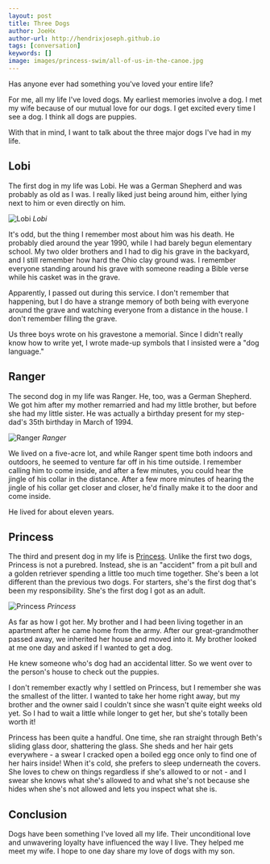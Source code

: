 ```yaml
---
layout: post
title: Three Dogs
author: JoeHx
author-url: http://hendrixjoseph.github.io
tags: [conversation]
keywords: []
image: images/princess-swim/all-of-us-in-the-canoe.jpg
---
```


Has anyone ever had something you've loved your entire life?

For me, all my life I've loved dogs. My earliest memories involve a dog. I met my wife because of our mutual love for our dogs. I get excited every time I see a dog. I think all dogs are puppies.

With that in mind, I want to talk about the three major dogs I've had in my life.

## Lobi

The first dog in my life was Lobi. He was a German Shepherd and was probably as old as I was. I really liked just being around him, either lying next to him or even directly on him.

![Lobi](/images/three-dog/lobi.png)
*Lobi*

It's odd, but the thing I remember most about him was his death. He probably died around the year 1990, while I had barely begun elementary school. My two older brothers and I had to dig his grave in the backyard, and I still remember how hard the Ohio clay ground was. I remember everyone standing around his grave with someone reading a Bible verse while his casket was in the grave.

Apparently, I passed out during this service. I don't remember that happening, but I do have a strange memory of both being with everyone around the grave and watching everyone from a distance in the house. I don't remember filling the grave.

Us three boys wrote on his gravestone a memorial. Since I didn't really know how to write yet, I wrote made-up symbols that I insisted were a "dog language."

## Ranger

The second dog in my life was Ranger. He, too, was a German Shepherd. We got him after my mother remarried and had my little brother, but before she had my little sister. He was actually a birthday present for my step-dad's 35th birthday in March of 1994.

![Ranger](/images/three-dog/ranger.png)
*Ranger*

We lived on a five-acre lot, and while Ranger spent time both indoors and outdoors, he seemed to venture far off in his time outside. I remember calling him to come inside, and after a few minutes, you could hear the jingle of his collar in the distance. After a few more minutes of hearing the jingle of his collar get closer and closer, he'd finally make it to the door and come inside.

He lived for about eleven years.

## Princess

The third and present dog in my life is [Princess](http://www.puppy-snuggles.com/blog/puppy-profile-princess/). Unlike the first two dogs, Princess is not a purebred. Instead, she is an "accident" from a pit bull and a golden retriever spending a little too much time together. She's been a lot different than the previous two dogs. For starters, she's the first dog that's been my responsibility. She's the first dog I got as an adult.

![Princess](/images/three-dog/princess.png)
*Princess*

As far as how I got her. My brother and I had been living together in an apartment after he came home from the army. After our great-grandmother passed away, we inherited her house and moved into it. My brother looked at me one day and asked if I wanted to get a dog.

He knew someone who's dog had an accidental litter. So we went over to the person's house to check out the puppies.

I don't remember exactly why I settled on Princess, but I remember she was the smallest of the litter. I wanted to take her home right away, but my brother and the owner said I couldn't since she wasn't quite eight weeks old yet. So I had to wait a little while longer to get her, but she's totally been worth it!

Princess has been quite a handful. One time, she ran straight through Beth's sliding glass door, shattering the glass. She sheds and her hair gets everywhere - a swear I cracked open a boiled egg once only to find one of her hairs inside! When it's cold, she prefers to sleep underneath the covers. She loves to chew on things regardless if she's allowed to or not - and I swear she knows what she's allowed to and what she's not because she hides when she's not allowed and lets you inspect what she is.

## Conclusion

Dogs have been something I've loved all my life. Their unconditional love and unwavering loyalty have influenced the way I live. They helped me meet my wife. I hope to one day share my love of dogs with my son.


